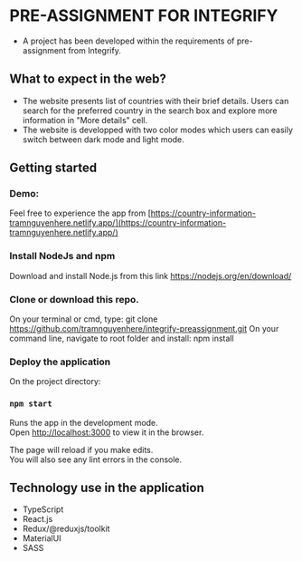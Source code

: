 # PRE-ASSIGNMENT FOR INTEGRIFY

- A project has been developed within the requirements of pre-assignment from Integrify.

## What to expect in the web?

- The website presents list of countries with their brief details. Users can search for the preferred country in the search box and explore more information in "More details" cell.
- The website is developped with two color modes which users can easily switch between dark mode and light mode.

## Getting started

### Demo:

Feel free to experience the app from [https://country-information-tramnguyenhere.netlify.app/](https://country-information-tramnguyenhere.netlify.app/)

### Install NodeJs and npm

Download and install Node.js from this link https://nodejs.org/en/download/

### Clone or download this repo.

On your terminal or cmd, type: git clone https://github.com/tramnguyenhere/integrify-preassignment.git
On your command line, navigate to root folder and install: npm install

### Deploy the application

On the project directory:

### `npm start`

Runs the app in the development mode.\
Open [http://localhost:3000](http://localhost:3000) to view it in the browser.

The page will reload if you make edits.\
You will also see any lint errors in the console.

## Technology use in the application

- TypeScript
- React.js
- Redux/@reduxjs/toolkit
- MaterialUI
- SASS
